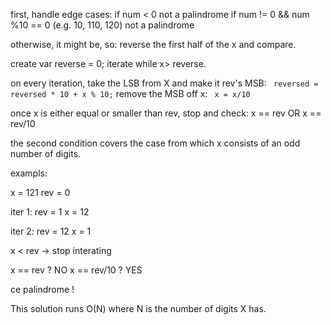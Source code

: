 first, handle edge cases:
if num < 0 not a palindrome
if num != 0 && num %10 == 0 (e.g. 10, 110, 120)
    not a palindrome

otherwise, it might be, so:
reverse the first half of the x and compare.

create var reverse = 0;
iterate while x> reverse.

on every iteration, take the LSB from X and make it rev's MSB:
```  reversed = reversed * 10 + x % 10; ```
remove the MSB off x:
``` x = x/10```

once x is either equal or smaller than rev, stop and check:
x == rev OR x == rev/10

the second condition covers the case from which x consists of an odd number of digits.


exampls:

x = 121
rev = 0

iter 1:
rev = 1
x = 12

iter 2:
rev = 12
x = 1

x < rev -> stop interating

x == rev ? NO
x == rev/10 ? YES

ce palindrome !

This solution runs O(N) where N is the number of digits X has.